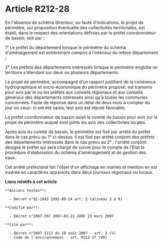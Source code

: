 # Article R212-28

En l'absence de schéma directeur, ou faute d'indications, le projet de périmètre, sur proposition éventuelle des
collectivités territoriales, est établi, dans le respect des orientations définies par le préfet coordonnateur de bassin,
soit par :

1° Le préfet du département lorsque le périmètre du schéma d'aménagement est entièrement compris à l'intérieur du même
département ;

2° Les préfets des départements intéressés lorsque le périmètre englobe un territoire s'étendant sur deux ou plusieurs
départements.

Le projet de périmètre, accompagné d'un rapport justifiant de la cohérence hydrographique et socio-économique du périmètre
proposé, est transmis pour avis par le ou les préfets aux conseils régionaux et aux conseils généraux des départements
intéressés ainsi qu'à toutes les communes concernées. Faute de réponse dans un délai de deux mois à compter du jour où ceux-
ci ont été saisis, leur avis est réputé favorable.

Le préfet coordonnateur de bassin saisit le comité de bassin pour avis sur le projet de périmètre auquel sont joints les avis
des collectivités locales.

Après avis du comité de bassin, le périmètre est fixé par arrêté du préfet dans le cas prévu au 1° ci-dessus. Il est fixé par
arrêté conjoint des préfets des départements intéressés dans le cas prévu au 2° ; l'arrêté conjoint désigne le préfet qui
sera chargé de suivre pour le compte de l'Etat la procédure d'élaboration du schéma d'aménagement et de gestion des eaux.

Cet arrêté préfectoral fait l'objet d'un affichage en mairies et mention en est insérée en caractères apparents dans deux
journaux régionaux ou locaux.

**Liens relatifs à cet article**

	**Anciens textes**:

	  - Décret n°92-1042 1992-09-24 art. 2 (alinéas 3 à 9)

	**Codifié par**:

	  - Décret n°2007-397 2007-03-22 JORF 23 mars 2007

	**Cité par**:

	  - Décret n°2007-1213 du 10 août 2007 - art. 2 (V)
	  - Code de l'environnement - art. R212-27 (VD)
